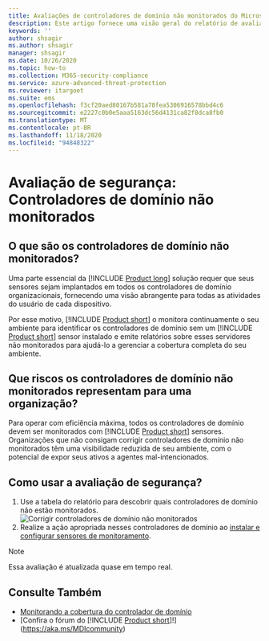 ```yaml
---
title: Avaliações de controladores de domínio não monitorados do Microsoft defender para identidade
description: Este artigo fornece uma visão geral do relatório de avaliação de postura de segurança de identidade de controladores de domínio não monitorados do Microsoft defender para identidade.
keywords: ''
author: shsagir
ms.author: shsagir
manager: shsagir
ms.date: 10/26/2020
ms.topic: how-to
ms.collection: M365-security-compliance
ms.service: azure-advanced-threat-protection
ms.reviewer: itargoet
ms.suite: ems
ms.openlocfilehash: f3cf20aed80167b581a78fea5306916578bbd4c6
ms.sourcegitcommit: e2227c0b0e5aaa5163dc56d4131ca82f8dca8fb0
ms.translationtype: MT
ms.contentlocale: pt-BR
ms.lasthandoff: 11/18/2020
ms.locfileid: "94848322"
---
```

# <a name="security-assessment-unmonitored-domain-controllers"></a>Avaliação de segurança: Controladores de domínio não monitorados

## <a name="what-are-unmonitored-domain-controllers"></a>O que são os controladores de domínio não monitorados?

Uma parte essencial da [!INCLUDE [Product long](includes/product-long.md)] solução requer que seus sensores sejam implantados em todos os controladores de domínio organizacionais, fornecendo uma visão abrangente para todas as atividades do usuário de cada dispositivo.

Por esse motivo, [!INCLUDE [Product short](includes/product-short.md)] o monitora continuamente o seu ambiente para identificar os controladores de domínio sem um [!INCLUDE [Product short](includes/product-short.md)] sensor instalado e emite relatórios sobre esses servidores não monitorados para ajudá-lo a gerenciar a cobertura completa do seu ambiente.

## <a name="what-risk-do-unmonitored-domain-controllers-pose-to-an-organization"></a>Que riscos os controladores de domínio não monitorados representam para uma organização?

Para operar com eficiência máxima, todos os controladores de domínio devem ser monitorados com [!INCLUDE [Product short](includes/product-short.md)] sensores. Organizações que não consigam corrigir controladores de domínio não monitorados têm uma visibilidade reduzida de seu ambiente, com o potencial de expor seus ativos a agentes mal-intencionados.

## <a name="how-do-i-use-this-security-assessment"></a>Como usar a avaliação de segurança?

1. Use a tabela do relatório para descobrir quais controladores de domínio não estão monitorados.
    ![Corrigir controladores de domínio não monitorados](media/cas-isp-unmonitored-domain-controller-1.png)
1. Realize a ação apropriada nesses controladores de domínio ao [instalar e configurar sensores de monitoramento](sensor-monitoring.md#domain-controller-status).

> [!NOTE]
> Essa avaliação é atualizada quase em tempo real.

## <a name="see-also"></a>Consulte Também

- [Monitorando a cobertura do controlador de domínio](sensor-monitoring.md)
- [Confira o fórum do [!INCLUDE [Product short](includes/product-short.md)]!](https://aka.ms/MDIcommunity)
